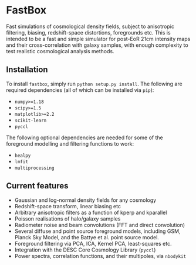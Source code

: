 # FastBox

Fast simulations of cosmological density fields, subject to anisotropic filtering, biasing, redshift-space distortions, foregrounds etc. This is intended to be a fast and simple simulator for post-EoR 21cm intensity maps and their cross-correlation with galaxy samples, with enough complexity to test realistic cosmological analysis methods.


## Installation

To install `fastbox`, simply run `python setup.py install`. The following are required dependencies (all of which can be installed via `pip`):

* `numpy>=1.18`
* `scipy>=1.5`
* `matplotlib>=2.2`
* `scikit-learn`
* `pyccl`

The following optional dependencies are needed for some of the foreground modelling and filtering functions to work:

* `healpy`
* `lmfit`
* `multiprocessing`


## Current features

* Gaussian and log-normal density fields for any cosmology
* Redshift-space transform, linear biasing etc
* Arbitrary anisotropic filters as a function of kperp and kparallel
* Poisson realisations of halo/galaxy samples
* Radiometer noise and beam convolutions (FFT and direct convolution)
* Several diffuse and point source foreground models, including GSM, Planck 
  Sky Model, and the Battye et al. point source model.
* Foreground filtering via PCA, ICA, Kernel PCA, least-squares etc.
* Integration with the DESC Core Cosmology Library (`pyccl`)
* Power spectra, correlation functions, and their multipoles, via `nbodykit`
